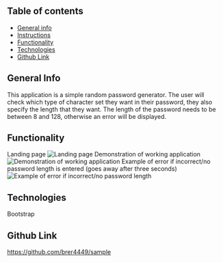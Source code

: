 ## Table of contents

- [General info](#general-info)
- [Instructions](#instructions)
- [Functionality](#functionality)
- [Technologies](#technologies)
- [Github Link](#github-link)

## General Info

This application is a simple random password generator. The user will check which type of character set they want in their password, they also specify the length that they want. The length of the password needs to be between 8 and 128, otherwise an error will be displayed.

## Functionality

Landing page
![Landing page](https://github.com/brer4449/sample/blob/master/assets/images/password1.png)
Demonstration of working application
![Demonstration of working application](https://github.com/brer4449/sample/blob/master/assets/images/password2.png)
Example of error if incorrect/no password length is entered (goes away after three seconds)
![Example of error if incorrect/no password length](https://github.com/brer4449/sample/blob/master/assets/images/password3.png)

## Technologies

Bootstrap

## Github Link

https://github.com/brer4449/sample
